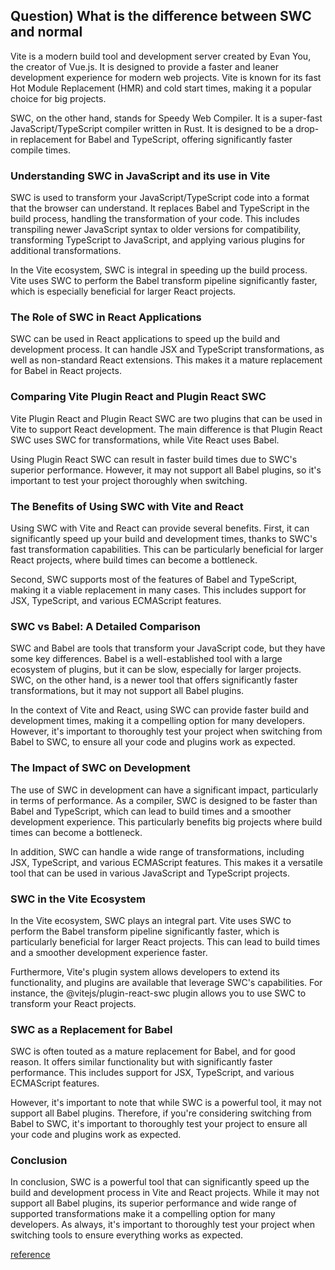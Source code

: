 ## Question) What is the difference between SWC and normal

Vite is a modern build tool and development server created by Evan You, the creator of Vue.js. It is designed to provide a faster and leaner development experience for modern web projects. Vite is known for its fast Hot Module Replacement (HMR) and cold start times, making it a popular choice for big projects.

SWC, on the other hand, stands for Speedy Web Compiler. It is a super-fast JavaScript/TypeScript compiler written in Rust. It is designed to be a drop-in replacement for Babel and TypeScript, offering significantly faster compile times.

### Understanding SWC in JavaScript and its use in Vite

SWC is used to transform your JavaScript/TypeScript code into a format that the browser can understand. It replaces Babel and TypeScript in the build process, handling the transformation of your code. This includes transpiling newer JavaScript syntax to older versions for compatibility, transforming TypeScript to JavaScript, and applying various plugins for additional transformations.

In the Vite ecosystem, SWC is integral in speeding up the build process. Vite uses SWC to perform the Babel transform pipeline significantly faster, which is especially beneficial for larger React projects.

### The Role of SWC in React Applications

SWC can be used in React applications to speed up the build and development process. It can handle JSX and TypeScript transformations, as well as non-standard React extensions. This makes it a mature replacement for Babel in React projects.

### Comparing Vite Plugin React and Plugin React SWC

Vite Plugin React and Plugin React SWC are two plugins that can be used in Vite to support React development. The main difference is that Plugin React SWC uses SWC for transformations, while Vite React uses Babel.

Using Plugin React SWC can result in faster build times due to SWC's superior performance. However, it may not support all Babel plugins, so it's important to test your project thoroughly when switching.

### The Benefits of Using SWC with Vite and React

Using SWC with Vite and React can provide several benefits. First, it can significantly speed up your build and development times, thanks to SWC's fast transformation capabilities. This can be particularly beneficial for larger React projects, where build times can become a bottleneck.

Second, SWC supports most of the features of Babel and TypeScript, making it a viable replacement in many cases. This includes support for JSX, TypeScript, and various ECMAScript features.

### SWC vs Babel: A Detailed Comparison

SWC and Babel are tools that transform your JavaScript code, but they have some key differences. Babel is a well-established tool with a large ecosystem of plugins, but it can be slow, especially for larger projects. SWC, on the other hand, is a newer tool that offers significantly faster transformations, but it may not support all Babel plugins.

In the context of Vite and React, using SWC can provide faster build and development times, making it a compelling option for many developers. However, it's important to thoroughly test your project when switching from Babel to SWC, to ensure all your code and plugins work as expected.

### The Impact of SWC on Development

The use of SWC in development can have a significant impact, particularly in terms of performance. As a compiler, SWC is designed to be faster than Babel and TypeScript, which can lead to build times and a smoother development experience. This particularly benefits big projects where build times can become a bottleneck.

In addition, SWC can handle a wide range of transformations, including JSX, TypeScript, and various ECMAScript features. This makes it a versatile tool that can be used in various JavaScript and TypeScript projects.

### SWC in the Vite Ecosystem

In the Vite ecosystem, SWC plays an integral part. Vite uses SWC to perform the Babel transform pipeline significantly faster, which is particularly beneficial for larger React projects. This can lead to build times and a smoother development experience faster.

Furthermore, Vite's plugin system allows developers to extend its functionality, and plugins are available that leverage SWC's capabilities. For instance, the @vitejs/plugin-react-swc plugin allows you to use SWC to transform your React projects.

### SWC as a Replacement for Babel

SWC is often touted as a mature replacement for Babel, and for good reason. It offers similar functionality but with significantly faster performance. This includes support for JSX, TypeScript, and various ECMAScript features.

However, it's important to note that while SWC is a powerful tool, it may not support all Babel plugins. Therefore, if you're considering switching from Babel to SWC, it's important to thoroughly test your project to ensure all your code and plugins work as expected.

### Conclusion

In conclusion, SWC is a powerful tool that can significantly speed up the build and development process in Vite and React projects. While it may not support all Babel plugins, its superior performance and wide range of supported transformations make it a compelling option for many developers. As always, it's important to thoroughly test your project when switching tools to ensure everything works as expected.

[reference](https://www.dhiwise.com/post/maximize-performance-how-swc-enhances-vite-and-react)
